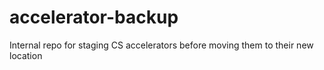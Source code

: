 # accelerator-backup
Internal repo for staging CS accelerators before moving them to their new location
